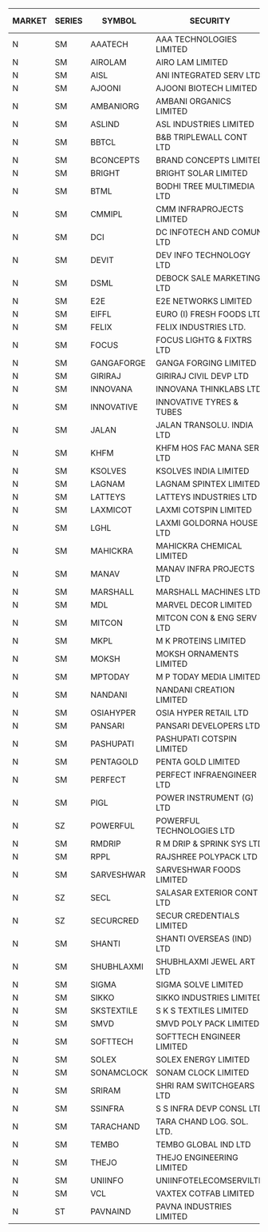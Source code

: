 


| MARKET | SERIES | SYMBOL | SECURITY | PREV CL PR | OPEN PRICE | HIGH PRICE | LOW PRICE | CLOSE PRICE | NET TRDVAL | NET TRDQTY | CORP IND | HI 52 WK | LO 52 WK |
| ----- | ----- | ----- | ----- | ----- | ----- | ----- | ----- | ----- | ----- | ----- | ----- | ----- | ----- |
| N | SM | AAATECH | AAA TECHNOLOGIES LIMITED | 42.90 | 42.00 | 42.05 | 42.00 | 42.05 | 252150.00 | 6000 |  | 48.00 | 42.00 |
| N | SM | AIROLAM | AIRO LAM LIMITED | 30.00 | 29.75 | 29.75 | 29.75 | 29.75 | 89250.00 | 3000 |  | 36.00 | 14.45 |
| N | SM | AISL | ANI INTEGRATED SERV LTD. | 34.90 | 36.45 | 36.45 | 34.60 | 35.10 | 927000.00 | 26400 |  | 36.45 | 14.30 |
| N | SM | AJOONI | AJOONI BIOTECH LIMITED | 31.80 | 31.00 | 31.70 | 31.00 | 31.50 | 1669388.60 | 53328 |  | 36.50 | 6.35 |
| N | SM | AMBANIORG | AMBANI ORGANICS LIMITED | 49.50 | 45.65 | 49.90 | 45.65 | 49.90 | 191100.00 | 4000 |  | 57.00 | 42.35 |
| N | SM | ASLIND | ASL INDUSTRIES LIMITED | 16.80 | 16.00 | 16.00 | 16.00 | 16.00 | 128000.00 | 8000 |  | 19.00 | 4.75 |
| N | SM | BBTCL | B&B TRIPLEWALL CONT LTD | 68.75 | 68.00 | 68.00 | 68.00 | 68.00 | 204000.00 | 3000 |  | 72.60 | 27.20 |
| N | SM | BCONCEPTS | BRAND CONCEPTS LIMITED | 26.95 | 26.00 | 27.25 | 26.00 | 27.25 | 159750.00 | 6000 |  | 32.05 | 13.70 |
| N | SM | BRIGHT | BRIGHT SOLAR LIMITED | 12.50 | 12.25 | 13.10 | 12.25 | 12.60 | 267000.00 | 21000 |  | 15.55 | 4.70 |
| N | SM | BTML | BODHI TREE MULTIMEDIA LTD | 76.50 | 79.70 | 79.70 | 73.05 | 73.05 | 183300.00 | 2400 |  | 96.00 | 68.50 |
| N | SM | CMMIPL | CMM INFRAPROJECTS LIMITED | 3.95 | 4.10 | 4.10 | 4.10 | 4.10 | 61500.00 | 15000 |  | 5.75 | 2.25 |
| N | SM | DCI | DC INFOTECH AND COMUN LTD | 46.50 | 46.75 | 46.75 | 46.75 | 46.75 | 981750.00 | 21000 |  | 46.75 | 39.00 |
| N | SM | DEVIT | DEV INFO TECHNOLOGY LTD | 127.00 | 111.75 | 126.90 | 111.75 | 126.90 | 357975.00 | 3000 |  | 139.55 | 57.00 |
| N | SM | DSML | DEBOCK SALE MARKETING LTD | 7.10 | 7.00 | 7.00 | 7.00 | 7.00 | 42000.00 | 6000 |  | 21.95 | 3.50 |
| N | SM | E2E | E2E NETWORKS LIMITED | 40.80 | 41.00 | 41.00 | 41.00 | 41.00 | 82000.00 | 2000 |  | 61.30 | 13.30 |
| N | SM | EIFFL | EURO (I) FRESH FOODS LTD | 90.30 | 88.55 | 88.55 | 88.45 | 88.50 | 212440.00 | 2400 |  | 129.40 | 64.80 |
| N | SM | FELIX | FELIX INDUSTRIES LTD. | 46.30 | 45.00 | 45.00 | 45.00 | 45.00 | 360000.00 | 8000 |  | 51.25 | 10.80 |
| N | SM | FOCUS | FOCUS LIGHTG & FIXTRS LTD | 22.05 | 23.15 | 23.15 | 23.15 | 23.15 | 69450.00 | 3000 |  | 30.35 | 15.50 |
| N | SM | GANGAFORGE | GANGA FORGING LIMITED | 38.20 | 38.90 | 39.15 | 38.90 | 39.05 | 936400.00 | 24000 |  | 39.15 | 8.70 |
| N | SM | GIRIRAJ | GIRIRAJ CIVIL DEVP LTD | 68.25 | 71.65 | 71.65 | 71.65 | 71.65 | 85980.00 | 1200 |  | 71.65 | 20.95 |
| N | SM | INNOVANA | INNOVANA THINKLABS LTD. | 84.75 | 83.00 | 84.40 | 83.00 | 84.40 | 167400.00 | 2000 |  | 125.00 | 70.25 |
| N | SM | INNOVATIVE | INNOVATIVE TYRES & TUBES | 8.75 | 9.00 | 9.00 | 9.00 | 9.00 | 54000.00 | 6000 |  | 10.35 | 5.40 |
| N | SM | JALAN | JALAN TRANSOLU. INDIA LTD | 3.70 | 3.70 | 3.70 | 3.70 | 3.70 | 33300.00 | 9000 |  | 4.70 | 2.75 |
| N | SM | KHFM | KHFM HOS FAC MANA SER LTD | 36.00 | 37.90 | 37.90 | 37.90 | 37.90 | 113700.00 | 3000 |  | 42.50 | 22.20 |
| N | SM | KSOLVES | KSOLVES INDIA LIMITED | 698.00 | 701.00 | 701.00 | 674.00 | 674.00 | 412500.00 | 600 |  | 705.00 | 102.05 |
| N | SM | LAGNAM | LAGNAM SPINTEX LIMITED | 14.00 | 13.30 | 14.60 | 13.30 | 14.60 | 83700.00 | 6000 |  | 19.65 | 6.60 |
| N | SM | LATTEYS | LATTEYS INDUSTRIES LTD | 47.00 | 47.30 | 49.35 | 47.30 | 49.35 | 291700.00 | 6000 |  | 60.80 | 35.20 |
| N | SM | LAXMICOT | LAXMI COTSPIN LIMITED | 8.00 | 9.60 | 9.60 | 9.60 | 9.60 | 57600.00 | 6000 |  | 12.00 | 6.05 |
| N | SM | LGHL | LAXMI GOLDORNA HOUSE LTD | 20.05 | 18.05 | 18.05 | 18.05 | 18.05 | 144400.00 | 8000 |  | 21.50 | 12.50 |
| N | SM | MAHICKRA | MAHICKRA CHEMICAL LIMITED | 81.90 | 79.75 | 79.75 | 79.25 | 79.40 | 357600.00 | 4500 |  | 84.25 | 70.00 |
| N | SM | MANAV | MANAV INFRA PROJECTS LTD | 4.90 | 4.90 | 4.90 | 4.90 | 4.90 | 19600.00 | 4000 |  | 5.30 | 4.20 |
| N | SM | MARSHALL | MARSHALL MACHINES LTD | 12.25 | 11.70 | 11.70 | 11.65 | 11.65 | 139950.00 | 12000 |  | 15.50 | 4.85 |
| N | SM | MDL | MARVEL DECOR LIMITED | 22.00 | 22.00 | 22.00 | 22.00 | 22.00 | 44000.00 | 2000 |  | 27.30 | 16.50 |
| N | SM | MITCON | MITCON CON & ENG SERV LTD | 40.75 | 40.75 | 40.85 | 40.75 | 40.85 | 2449000.00 | 60000 |  | 41.50 | 36.50 |
| N | SM | MKPL | M K PROTEINS LIMITED | 79.00 | 75.10 | 79.95 | 75.10 | 79.00 | 468100.00 | 6000 |  | 84.00 | 71.00 |
| N | SM | MOKSH | MOKSH ORNAMENTS LIMITED | 41.00 | 41.00 | 43.00 | 40.00 | 42.05 | 1371000.00 | 33000 |  | 47.00 | 21.00 |
| N | SM | MPTODAY | M P TODAY MEDIA LIMITED | 14.50 | 15.20 | 15.20 | 15.20 | 15.20 | 91200.00 | 6000 |  | 18.95 | 9.70 |
| N | SM | NANDANI | NANDANI CREATION LIMITED | 23.30 | 24.45 | 24.45 | 24.45 | 24.45 | 122250.00 | 5000 |  | 24.50 | 7.65 |
| N | SM | OSIAHYPER | OSIA HYPER RETAIL LTD | 137.00 | 135.15 | 135.25 | 135.15 | 135.25 | 108160.00 | 800 |  | 325.00 | 125.00 |
| N | SM | PANSARI | PANSARI DEVELOPERS LTD. | 39.55 | 41.50 | 41.50 | 41.50 | 41.50 | 249000.00 | 6000 |  | 41.50 | 21.90 |
| N | SM | PASHUPATI | PASHUPATI COTSPIN LIMITED | 69.35 | 70.40 | 71.45 | 70.00 | 71.15 | 6568000.00 | 92800 |  | 81.00 | 40.00 |
| N | SM | PENTAGOLD | PENTA GOLD LIMITED | 83.90 | 79.75 | 87.70 | 79.75 | 87.60 | 1291050.00 | 15000 |  | 87.70 | 15.40 |
| N | SM | PERFECT | PERFECT INFRAENGINEER LTD | 10.20 | 10.50 | 10.50 | 10.50 | 10.50 | 504000.00 | 48000 |  | 12.75 | 10.20 |
| N | SM | PIGL | POWER INSTRUMENT (G) LTD | 37.60 | 38.00 | 38.05 | 38.00 | 38.05 | 304200.00 | 8000 |  | 38.40 | 8.50 |
| N | SZ | POWERFUL | POWERFUL TECHNOLOGIES LTD | 4.15 | 3.95 | 3.95 | 3.95 | 3.95 | 15800.00 | 4000 |  | 7.55 | 3.95 |
| N | SM | RMDRIP | R M DRIP & SPRINK SYS LTD | 22.35 | 22.00 | 22.00 | 21.25 | 21.25 | 86500.00 | 4000 |  | 63.00 | 14.65 |
| N | SM | RPPL | RAJSHREE POLYPACK LTD | 94.00 | 97.95 | 98.70 | 97.95 | 98.25 | 491300.00 | 5000 |  | 121.00 | 47.75 |
| N | SM | SARVESHWAR | SARVESHWAR FOODS LIMITED | 16.50 | 17.30 | 17.30 | 17.30 | 17.30 | 27680.00 | 1600 |  | 17.30 | 8.45 |
| N | SZ | SECL | SALASAR EXTERIOR CONT LTD | 16.00 | 15.75 | 15.75 | 15.75 | 15.75 | 47250.00 | 3000 |  | 16.00 | 11.95 |
| N | SZ | SECURCRED | SECUR CREDENTIALS LIMITED | 15.50 | 14.75 | 14.75 | 14.75 | 14.75 | 44250.00 | 3000 |  | 19.85 | 13.85 |
| N | SM | SHANTI | SHANTI OVERSEAS (IND) LTD | 24.00 | 24.00 | 24.00 | 24.00 | 24.00 | 108000.00 | 4500 |  | 24.65 | 14.00 |
| N | SM | SHUBHLAXMI | SHUBHLAXMI JEWEL ART LTD | 13.55 | 13.55 | 13.55 | 12.95 | 13.25 | 53050.00 | 4000 |  | 33.50 | 12.05 |
| N | SM | SIGMA | SIGMA SOLVE LIMITED | 44.00 | 44.00 | 44.00 | 44.00 | 44.00 | 132000.00 | 3000 |  | 53.90 | 33.80 |
| N | SM | SIKKO | SIKKO INDUSTRIES LIMITED | 24.30 | 25.40 | 25.40 | 25.40 | 25.40 | 203200.00 | 8000 |  | 33.80 | 18.00 |
| N | SM | SKSTEXTILE | S K S TEXTILES LIMITED | 24.60 | 24.60 | 25.75 | 23.40 | 24.30 | 3961950.00 | 166000 |  | 36.00 | 22.10 |
| N | SM | SMVD | SMVD POLY PACK LIMITED | 8.95 | 9.00 | 9.00 | 8.75 | 9.00 | 71500.00 | 8000 |  | 12.00 | 6.45 |
| N | SM | SOFTTECH | SOFTTECH ENGINEER LIMITED | 93.30 | 89.00 | 89.00 | 89.00 | 89.00 | 142400.00 | 1600 |  | 99.00 | 32.45 |
| N | SM | SOLEX | SOLEX ENERGY LIMITED | 33.50 | 34.00 | 35.15 | 34.00 | 35.15 | 206300.00 | 6000 |  | 38.00 | 19.20 |
| N | SM | SONAMCLOCK | SONAM CLOCK LIMITED | 59.90 | 59.75 | 59.75 | 59.25 | 59.25 | 535500.00 | 9000 |  | 65.00 | 30.80 |
| N | SM | SRIRAM | SHRI RAM SWITCHGEARS LTD | 16.00 | 16.20 | 16.20 | 16.20 | 16.20 | 97200.00 | 6000 |  | 16.35 | 11.20 |
| N | SM | SSINFRA | S S INFRA DEVP CONSL LTD | 9.70 | 9.25 | 9.30 | 9.25 | 9.25 | 83400.00 | 9000 |  | 10.75 | 5.65 |
| N | SM | TARACHAND | TARA CHAND LOG. SOL. LTD. | 39.80 | 37.00 | 37.00 | 37.00 | 37.00 | 74000.00 | 2000 |  | 42.85 | 21.10 |
| N | SM | TEMBO | TEMBO GLOBAL IND LTD | 105.20 | 108.00 | 109.00 | 101.00 | 105.25 | 7780900.00 | 76000 |  | 260.80 | 101.00 |
| N | SM | THEJO | THEJO ENGINEERING LIMITED | 1200.00 | 1200.00 | 1200.00 | 1200.00 | 1200.00 | 1560000.00 | 1300 |  | 1469.00 | 350.55 |
| N | SM | UNIINFO | UNIINFOTELECOMSERVILTD | 18.70 | 19.60 | 19.60 | 19.60 | 19.60 | 78400.00 | 4000 |  | 27.45 | 7.85 |
| N | SM | VCL | VAXTEX COTFAB LIMITED | 32.50 | 33.90 | 33.90 | 33.90 | 33.90 | 203400.00 | 6000 |  | 33.90 | 15.20 |
| N | ST | PAVNAIND | PAVNA INDUSTRIES LIMITED | 165.10 | 165.10 | 165.10 | 165.05 | 165.10 | 4886840.00 | 29600 |  | 166.50 | 165.05 |



